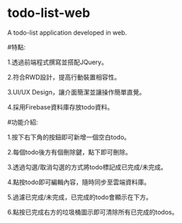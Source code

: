 # todo-list-web
A todo-list application developed in web.

#特點:

1.透過前端程式撰寫並搭配JQuery。

2.符合RWD設計，提高行動裝置相容性。

3.UI/UX Design，讓介面簡潔並讓操作簡單直覺。

4.採用Firebase資料庫存放todo資料。


#功能介紹:

1.按下右下角的按鈕即可新增一個空白todo。

2.每個todo後方有個刪除鍵，點下即可刪除。 

3.透過勾選/取消勾選的方式將todo標記成已完成/未完成。

4.點按todo即可編輯內容，隨時同步至雲端資料庫。

5.過濾已完成/未完成，已完成的todo會顯示在下方。

6.點按已完成右方的垃圾桶圖示即可清除所有已完成的todos。

